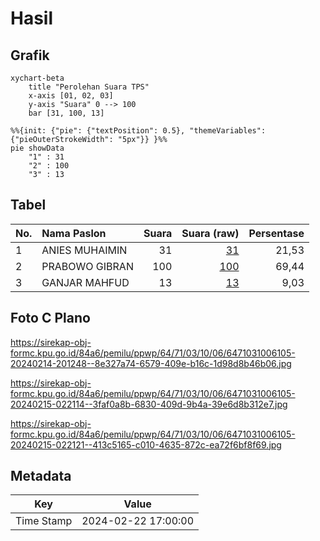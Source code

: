 # Hasil

## Grafik

```mermaid
xychart-beta
    title "Perolehan Suara TPS"
    x-axis [01, 02, 03]
    y-axis "Suara" 0 --> 100
    bar [31, 100, 13]
```

```mermaid
%%{init: {"pie": {"textPosition": 0.5}, "themeVariables": {"pieOuterStrokeWidth": "5px"}} }%%
pie showData
    "1" : 31
    "2" : 100
    "3" : 13
```

## Tabel

| No. | Nama Paslon    | Suara | Suara (raw) | Persentase |
|:--- |:-------------- | -----:| -----------:| ----------:|
| 1   | ANIES MUHAIMIN | 31    | [31][p-1]   | 21,53      |
| 2   | PRABOWO GIBRAN | 100   | [100][p-2]  | 69,44      |
| 3   | GANJAR MAHFUD  | 13    | [13][p-3]   | 9,03       |


[p-1]: https://github.com/gigit-pemilu/pemilu-2024-64-kalimantan-timur/blob/main/pilpres/hitung-suara/sub/64-kalimantan-timur/sub/71-kota-balikpapan/sub/03-balikpapan-utara/sub/1006-graha-indah/sub/105-tps/sub/paslon-1.txt
[p-2]: https://github.com/gigit-pemilu/pemilu-2024-64-kalimantan-timur/blob/main/pilpres/hitung-suara/sub/64-kalimantan-timur/sub/71-kota-balikpapan/sub/03-balikpapan-utara/sub/1006-graha-indah/sub/105-tps/sub/paslon-2.txt
[p-3]: https://github.com/gigit-pemilu/pemilu-2024-64-kalimantan-timur/blob/main/pilpres/hitung-suara/sub/64-kalimantan-timur/sub/71-kota-balikpapan/sub/03-balikpapan-utara/sub/1006-graha-indah/sub/105-tps/sub/paslon-3.txt

## Foto C Plano

https://sirekap-obj-formc.kpu.go.id/84a6/pemilu/ppwp/64/71/03/10/06/6471031006105-20240214-201248--8e327a74-6579-409e-b16c-1d98d8b46b06.jpg

https://sirekap-obj-formc.kpu.go.id/84a6/pemilu/ppwp/64/71/03/10/06/6471031006105-20240215-022114--3faf0a8b-6830-409d-9b4a-39e6d8b312e7.jpg

https://sirekap-obj-formc.kpu.go.id/84a6/pemilu/ppwp/64/71/03/10/06/6471031006105-20240215-022121--413c5165-c010-4635-872c-ea72f6bf8f69.jpg


## Metadata

| Key        | Value               |
| ---------- | ------------------- |
| Time Stamp | 2024-02-22 17:00:00 |



